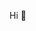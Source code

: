 Hi 👋

<!---
<img align="center" src="https://github-readme-stats.vercel.app/api?username=simonangerbauer&show_icons=true&count_private=true&theme=default" />

<img align="center" src="https://github-readme-stats.vercel.app/api/top-langs/?username=simonangerbauer&layout=compact&theme=default" />
-->

